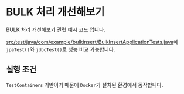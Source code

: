 # BULK 처리 개선해보기
BULK 처리 개선해보기 관련 예시 코드 입니다.


[src/test/java/com/example/bulkinsert/BulkInsertApplicationTests.java](src/test/java/com/example/bulkinsert/BulkInsertApplicationTests.java)에 `jpaTest()`와 `jdbcTest()`로 성능 비교 가능합니다.


## 실행 조건
`TestContainers` 기반이기 때문에 `Docker`가 설치된 환경에서 동작합니다.
